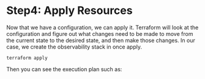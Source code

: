 # Step4: Apply Resources

Now that we have a configuration, we can apply it. Terraform will look at the configuration and figure out what changes need to be made to move from the current state to the desired state, and then make those changes. In our case, we create the observability stack in once apply.

```shell
terraform apply
```

Then you can see the execution plan such as:

```shell

```
